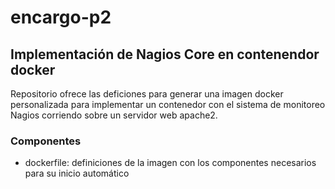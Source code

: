 # encargo-p2
## Implementación de Nagios Core en contenendor docker
Repositorio ofrece las deficiones para generar una imagen docker personalizada para implementar un contenedor con el sistema de monitoreo Nagios corriendo sobre un servidor web apache2.

### Componentes
- dockerfile: definiciones de la imagen con los componentes necesarios para su inicio automático

#

